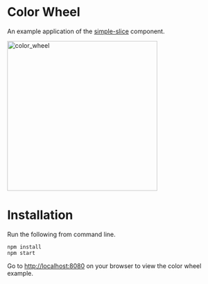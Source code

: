 # Color Wheel

An example application of the [simple-slice](https://github.com/naush/simple-slice) component.

<img width="346" alt="color_wheel" src="https://cloud.githubusercontent.com/assets/232740/12009710/2136e370-ac52-11e5-9950-36aa42aed9f6.png">

# Installation

Run the following from command line.

```
npm install
npm start
```

Go to [http://localhost:8080](http://localhost:8080) on your browser to view the color wheel example.
